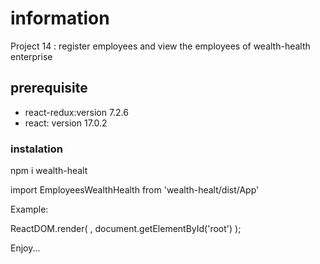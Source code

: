 # information
Project 14 : register employees and view the employees of wealth-health enterprise
## prerequisite
- react-redux:version 7.2.6
- react: version 17.0.2

### instalation 

npm i wealth-healt

import EmployeesWealthHealth from 'wealth-healt/dist/App'


Example:

ReactDOM.render(
  <EmployeesWealthHealth />,
  document.getElementById('root')
);

Enjoy...


